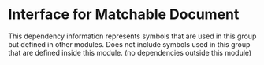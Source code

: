 
# Interface for Matchable Document
This dependency information represents symbols that are used in this group but defined in other modules.  Does not include symbols used in this group that are defined inside this module.
(no dependencies outside this module)
